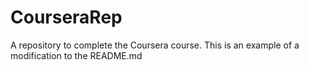 # CourseraRep
A repository to complete the Coursera course.
This is an example of a modification to the README.md
